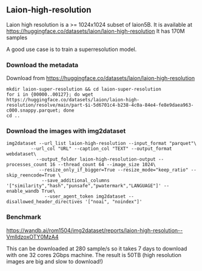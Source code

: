 ## Laion-high-resolution

Laion high resolution is a >= 1024x1024 subset of laion5B.
It is available at https://huggingface.co/datasets/laion/laion-high-resolution
It has 170M samples

A good use case is to train a superresolution model.

### Download the metadata

Download from https://huggingface.co/datasets/laion/laion-high-resolution

```
mkdir laion-super-resolution && cd laion-super-resolution
for i in {00000..00127}; do wget https://huggingface.co/datasets/laion/laion-high-resolution/resolve/main/part-$i-5d6701c4-b238-4c0a-84e4-fe8e9daea963-c000.snappy.parquet; done
cd ..
```

### Download the images with img2dataset

```
img2dataset --url_list laion-high-resolution --input_format "parquet"\
         --url_col "URL" --caption_col "TEXT" --output_format webdataset\
           --output_folder laion-high-resolution-output --processes_count 16 --thread_count 64 --image_size 1024\
            --resize_only_if_bigger=True --resize_mode="keep_ratio" --skip_reencode=True \
             --save_additional_columns '["similarity","hash","punsafe","pwatermark","LANGUAGE"]' --enable_wandb True\
              --user_agent_token img2dataset --disallowed_header_directives '["noai", "noindex"]'

```

### Benchmark

https://wandb.ai/rom1504/img2dataset/reports/laion-high-resolution--VmlldzoxOTY0MzA4

This can be downloaded at 280 sample/s so it takes 7 days to download with one 32 cores 2Gbps machine.
The result is 50TB (high resolution images are big and slow to download!)
